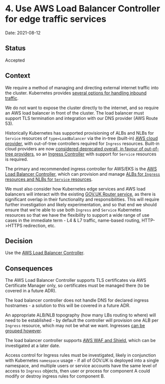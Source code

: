 # 4. Use AWS Load Balancer Controller for edge traffic services

Date: 2021-08-12

## Status

Accepted

## Context

We require a method of managing and directing external internet traffic into the cluster. Kubernetes provides [several options for handling inbound traffic](https://medium.com/google-cloud/kubernetes-nodeport-vs-loadbalancer-vs-ingress-when-should-i-use-what-922f010849e0).

We do not want to expose the cluster directly to the internet, and so require an AWS load balancer in front of the cluster. The load balancer must support TLS termination and integration with our DNS provider (AWS Route 53).

Historically Kubernetes has supported provisioning of ALBs and NLBs for `Service` resources of `type=LoadBalancer` via the in-tree (built-in) [AWS cloud provider](https://github.com/kubernetes/cloud-provider-aws), with out-of-tree controllers required for `Ingress` resources. Built-in cloud providers are now [considered deprecated overall, in favour of out-of-tree providers](https://kubernetes.io/blog/2019/04/17/the-future-of-cloud-providers-in-kubernetes/), so an [Ingress Controller](https://kubernetes.io/docs/concepts/services-networking/ingress-controllers/) with support for `Service` resources is required.

The primary and recommended ingress controller for AWS/EKS is the [AWS Load Balancer Controller](https://docs.aws.amazon.com/eks/latest/userguide/aws-load-balancer-controller.html), which can provision and manage [ALBs for `Ingress` resources and NLBs for `Service` resources](https://kubernetes-sigs.github.io/aws-load-balancer-controller/v2.2/#aws-load-balancer-controller).

We must also consider how Kubernetes edge services and AWS load balancers will interact with the existing [GOV.UK Router service](https://github.com/alphagov/router), as there is significant overlap in their functionality and responsibilities. This will require further investigation and likely experimentation, and so that end we should ensure that we're able to use both `Ingress` and `Service` Kubernetes resources so that we have the flexibility to support a wide range of use cases in the immediate term - L4 & L7 traffic, name-based routing, HTTP->HTTPS redirection, etc.

## Decision

Use the [AWS Load Balancer Controller](https://github.com/kubernetes-sigs/aws-load-balancer-controller).

## Consequences

The AWS Load Balancer Controller supports TLS certificates via AWS Certificate Manager only, so certificates must be managed there (to be covered in a future ADR).

The load balancer controller does not handle DNS for declared ingress hostnames - a solution to this will be covered in a future ADR.

An appropriate ALB/NLB topography (how many LBs routing to where) will need to be established - by default the controller will provision one ALB per `Ingress` resource, which may not be what we want. Ingresses [can be grouped however](https://kubernetes-sigs.github.io/aws-load-balancer-controller/v2.2/guide/ingress/annotations/#ingressgroup).

The load balancer controller supports [AWS WAF and Shield](https://kubernetes-sigs.github.io/aws-load-balancer-controller/v2.2/guide/ingress/annotations/#addons), which can be investigated at a later date.

Access control for Ingress rules must be investigated, likely in conjunction with Kubernetes `namespace` usage - if all of GOV.UK is deployed into a single namespace, and multiple users or service accounts have the same level of access to `Ingress` objects, then user or process for component A could modify or destroy ingress rules for component B.
